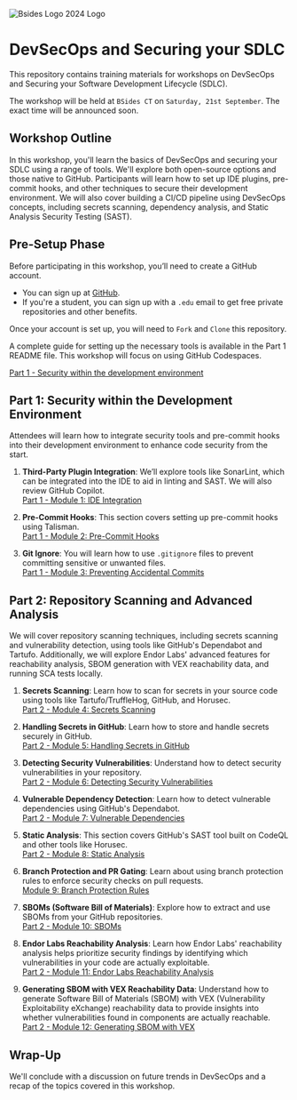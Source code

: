 ![Bsides Logo 2024 Logo](bsides_ct_logo.png "BSides Logo")

# DevSecOps and Securing your SDLC

This repository contains training materials for workshops on DevSecOps and Securing your Software Development Lifecycle (SDLC).

The workshop will be held at `BSides CT` on `Saturday, 21st September`. The exact time will be announced soon.

## Workshop Outline

In this workshop, you'll learn the basics of DevSecOps and securing your SDLC using a range of tools. We'll explore both open-source options and those native to GitHub. Participants will learn how to set up IDE plugins, pre-commit hooks, and other techniques to secure their development environment. We will also cover building a CI/CD pipeline using DevSecOps concepts, including secrets scanning, dependency analysis, and Static Analysis Security Testing (SAST).

## Pre-Setup Phase

Before participating in this workshop, you’ll need to create a GitHub account.

- You can sign up at [GitHub](https://www.github.com).
- If you're a student, you can sign up with a `.edu` email to get free private repositories and other benefits.

Once your account is set up, you will need to `Fork` and `Clone` this repository.

A complete guide for setting up the necessary tools is available in the Part 1 README file. This workshop will focus on using GitHub Codespaces.

[Part 1 - Security within the development environment](https://github.com/tweag/bsidesct-devsecops-sdlc/tree/main/part1#part-1---security-within-the-development-environment)

## Part 1: Security within the Development Environment

Attendees will learn how to integrate security tools and pre-commit hooks into their development environment to enhance code security from the start.

1. **Third-Party Plugin Integration**: We’ll explore tools like SonarLint, which can be integrated into the IDE to aid in linting and SAST. We will also review GitHub Copilot.  
   [Part 1 - Module 1: IDE Integration](https://github.com/tweag/bsidesct-devsecops-sdlc/tree/main/part1#module-1-ide-integration)

2. **Pre-Commit Hooks**: This section covers setting up pre-commit hooks using Talisman.  
   [Part 1 - Module 2: Pre-Commit Hooks](https://github.com/tweag/bsidesct-devsecops-sdlc/tree/main/part1#module-2-pre-commit-hooks)

3. **Git Ignore**: You will learn how to use `.gitignore` files to prevent committing sensitive or unwanted files.  
   [Part 1 - Module 3: Preventing Accidental Commits](https://github.com/tweag/bsidesct-devsecops-sdlc/tree/main/part1#module-3-preventing-accidental-commits)

## Part 2: Repository Scanning and Advanced Analysis

We will cover repository scanning techniques, including secrets scanning and vulnerability detection, using tools like GitHub's Dependabot and Tartufo. Additionally, we will explore Endor Labs' advanced features for reachability analysis, SBOM generation with VEX reachability data, and running SCA tests locally.

1. **Secrets Scanning**: Learn how to scan for secrets in your source code using tools like Tartufo/TruffleHog, GitHub, and Horusec.  
   [Part 2 - Module 4: Secrets Scanning](https://github.com/tweag/bsidesct-devsecops-sdlc/tree/main/part2#module-4secrets-scanning)

2. **Handling Secrets in GitHub**: Learn how to store and handle secrets securely in GitHub.  
   [Part 2 - Module 5: Handling Secrets in GitHub](https://github.com/tweag/bsidesct-devsecops-sdlc/tree/main/part2#module-5handling-secrets-in-github)

3. **Detecting Security Vulnerabilities**: Understand how to detect security vulnerabilities in your repository.  
   [Part 2 - Module 6: Detecting Security Vulnerabilities](https://github.com/tweag/bsidesct-devsecops-sdlc/tree/main/part2#module-6detecting-security-vulnerabilities)

4. **Vulnerable Dependency Detection**: Learn how to detect vulnerable dependencies using GitHub's Dependabot.  
   [Part 2 - Module 7: Vulnerable Dependencies](https://github.com/tweag/bsidesct-devsecops-sdlc/tree/main/part2#module-7vulnerable-dependencies)

5. **Static Analysis**: This section covers GitHub's SAST tool built on CodeQL and other tools like Horusec.  
   [Part 2 - Module 8: Static Analysis](https://github.com/tweag/bsidesct-devsecops-sdlc/tree/main/part2#module-8static-analysis)

6. **Branch Protection and PR Gating**: Learn about using branch protection rules to enforce security checks on pull requests.  
   [Module 9: Branch Protection Rules](https://github.com/tweag/bsidesct-devsecops-sdlc/tree/main/part2#module-9branch-protection-rules)

7. **SBOMs (Software Bill of Materials)**: Explore how to extract and use SBOMs from your GitHub repositories.  
   [Part 2 - Module 10: SBOMs](https://github.com/tweag/bsidesct-devsecops-sdlc/tree/main/part2#module-10sboms-software-bill-of-materials)

8. **Endor Labs Reachability Analysis**: Learn how Endor Labs' reachability analysis helps prioritize security findings by identifying which vulnerabilities in your code are actually exploitable.  
   [Part 2 - Module 11: Endor Labs Reachability Analysis](https://github.com/tweag/bsidesct-devsecops-sdlc/tree/main/part2#module-11endor-reachability-analysis)

9. **Generating SBOM with VEX Reachability Data**: Understand how to generate Software Bill of Materials (SBOM) with VEX (Vulnerability Exploitability eXchange) reachability data to provide insights into whether vulnerabilities found in components are actually reachable.  
   [Part 2 - Module 12: Generating SBOM with VEX](https://github.com/tweag/bsidesct-devsecops-sdlc/tree/main/part2#module-12sbom-vex-reachability)


## Wrap-Up

We'll conclude with a discussion on future trends in DevSecOps and a recap of the topics covered in this workshop.

